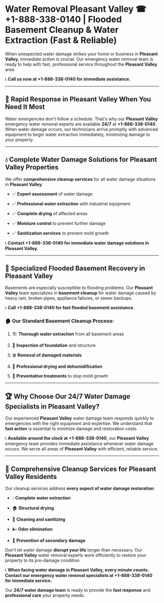 # Water Removal Pleasant Valley ☎ +1-888-338-0140 | Flooded Basement Cleanup & Water Extraction (Fast & Reliable)

When unexpected water damage strikes your home or business in **Pleasant Valley**, immediate action is crucial. Our emergency water removal team is ready to help with fast, professional service throughout the **Pleasant Valley** area. 

📞 **Call us now at +1-888-338-0140 for immediate assistance.**
---
## 🚀 Rapid Response in Pleasant Valley When You Need It Most
Water emergencies don't follow a schedule. That's why our **Pleasant Valley** emergency water removal experts are available **24/7** at **+1-888-338-0140**. When water damage occurs, our technicians arrive promptly with advanced equipment to begin water extraction immediately, minimizing damage to your property.
---
## 💧 Complete Water Damage Solutions for Pleasant Valley Properties
We offer **comprehensive cleanup services** for all water damage situations in **Pleasant Valley**:
- ✅ **Expert assessment** of water damage  
- ✅ **Professional water extraction** with industrial equipment  
- ✅ **Complete drying** of affected areas  
- ✅ **Moisture control** to prevent further damage  
- ✅ **Sanitization services** to prevent mold growth  
📞 **Contact +1-888-338-0140 for immediate water damage solutions in Pleasant Valley.**
---
## 🌊 Specialized Flooded Basement Recovery in Pleasant Valley
Basements are especially susceptible to flooding problems. Our **Pleasant Valley** team specializes in **basement cleanup** for water damage caused by heavy rain, broken pipes, appliance failures, or sewer backups. 
📞 **Call +1-888-338-0140 for fast flooded basement assistance.**
### 🏚️ Our Standard Basement Cleanup Process:
1. 🏗️ **Thorough water extraction** from all basement areas  
2. 🔎 **Inspection of foundation** and structure  
3. 🗑️ **Removal of damaged materials**  
4. 💨 **Professional drying and dehumidification**  
5. 🚫 **Preventative treatments** to stop mold growth  
---
## 🏆 Why Choose Our 24/7 Water Damage Specialists in Pleasant Valley?
Our experienced **Pleasant Valley** water damage team responds quickly to emergencies with the right equipment and expertise. We understand that **fast action** is essential to minimize damage and restoration costs.
📞 **Available around the clock at +1-888-338-0140**, our **Pleasant Valley** emergency team provides immediate assistance whenever water damage occurs. We serve all areas of **Pleasant Valley** with efficient, reliable service.
---
## 🧹 Comprehensive Cleanup Services for Pleasant Valley Residents
Our cleanup services address **every aspect of water damage restoration**:
- 💧 **Complete water extraction**  
- 🏠 **Structural drying**  
- 🧼 **Cleaning and sanitizing**  
- 🌬️ **Odor elimination**  
- 🚫 **Prevention of secondary damage**  
Don't let water damage **disrupt your life** longer than necessary. Our **Pleasant Valley** water removal experts work efficiently to restore your property to its pre-damage condition.
📞 **When facing water damage in Pleasant Valley, every minute counts. Contact our emergency water removal specialists at +1-888-338-0140 for immediate service.**
Our **24/7 water damage team** is ready to provide the **fast response** and **professional care** your property needs.
